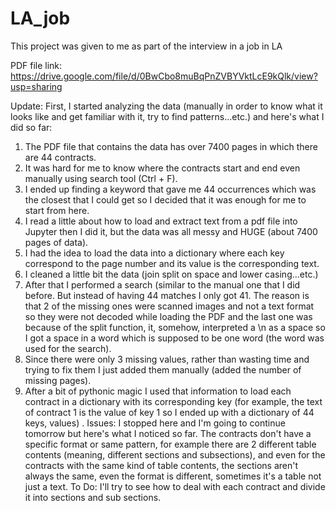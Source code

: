 # LA_job
This project was given to me as part of the interview in a job in LA

PDF file link: https://drive.google.com/file/d/0BwCbo8muBqPnZVBYVktLcE9kQlk/view?usp=sharing

Update: First, I started analyzing the data (manually in order to know what it looks like and get familiar with it, try to find patterns...etc.) and here's what I did so far: 
1) The PDF file that contains the data has over 7400 pages in which there are 44 contracts. 
2) It was hard for me to know where the contracts start and end even manually using search tool (Ctrl + F). 
3) I ended up finding a keyword that gave me 44 occurrences which was the closest that I could get so I decided that it was enough for me to start from here. 
4) I read a little about how to load and extract text from a pdf file into Jupyter then I did it, but the data was all messy and HUGE (about 7400 pages of data).
5) I had the idea to load the data into a dictionary where each key correspond to the page number and its value is the corresponding text.
6) I cleaned a little bit the data (join split on space and lower casing...etc.) 
7) After that I performed a search (similar to the manual one that I did before. But instead of having 44 matches I only got 41. The reason is that 2 of the missing ones were scanned images and not a text format so they were not decoded while loading the PDF and the last one was because of the split function, it, somehow, interpreted a \n as a space so I got a space in a word which is supposed to be one word (the word was used for the search). 
8) Since there were only 3 missing values, rather than wasting time and trying to fix them I just added them manually (added the number of missing pages).
9) After a bit of pythonic magic I used that information to load each contract in a dictionary with its corresponding key (for example, the text of contract 1 is the value of key 1 so I ended up with a dictionary of 44 keys, values) .
Issues: I stopped here and I'm going to continue tomorrow but here's what I noticed so far. The contracts don't have a specific format or same pattern, for example there are 2 different table contents (meaning, different sections and subsections), and even for the contracts with the same kind of table contents, the sections aren't always the same, even the format is different, sometimes it's a table not just a text. 
To Do: I'll try to see how to deal with each contract and divide it into sections and sub sections.
